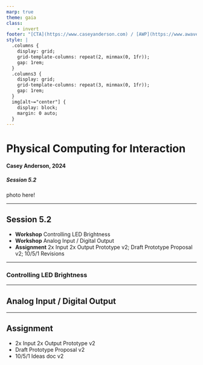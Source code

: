```yaml
---
marp: true
theme: gaia
class:
    - invert
footer: "[CTA](https://www.caseyanderson.com) / [AWP](https://www.awavepress.com)"
style: |
  .columns {
    display: grid;
    grid-template-columns: repeat(2, minmax(0, 1fr));
    gap: 1rem;
  }
  .columns3 {
    display: grid;
    grid-template-columns: repeat(3, minmax(0, 1fr));
    gap: 1rem;
  } 
  img[alt~="center"] {
    display: block;
    margin: 0 auto;
  }
---
```


# Physical Computing for Interaction
#### Casey Anderson, 2024

##### Session 5.2

photo here!

---

<!-- paginate: true -->

## Session 5.2

- **Workshop** Controlling LED Brightness
- **Workshop** Analog Input / Digital Output
- **Assignment** 2x Input 2x Output Prototype v2; Draft Prototype Proposal v2; 10/5/1 Revisions

---

### Controlling LED Brightness

---

## Analog Input / Digital Output

---

## Assignment

* 2x Input 2x Output Prototype v2
* Draft Prototype Proposal v2
* 10/5/1 Ideas doc v2